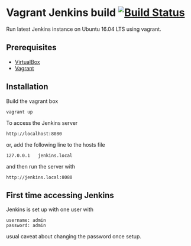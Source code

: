 # Vagrant Jenkins build [![Build Status](https://travis-ci.org/edinc/vagrant-jenkins.svg?branch=master)](https://travis-ci.org/edinc/vagrant-jenkins)

Run latest Jenkins instance on Ubuntu 16.04 LTS using vagrant.

## Prerequisites
* [VirtualBox](https://www.virtualbox.org/)
* [Vagrant](https://www.vagrantup.com/)

## Installation
Build the vagrant box

```
vagrant up
```

To access the Jenkins server

```
http://localhost:8080
```

or, add the following line to the hosts file

```
127.0.0.1   jenkins.local
```

and then run the server with

```
http://jenkins.local:8080
```

## First time accessing Jenkins

Jenkins is set up with one user with
```
username: admin
password: admin
```
usual caveat about changing the password once setup.
